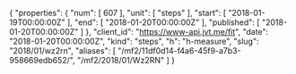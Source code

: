 {
  "properties": {
    "num": [
      607
    ],
    "unit": [
      "steps"
    ],
    "start": [
      "2018-01-19T00:00:00Z"
    ],
    "end": [
      "2018-01-20T00:00:00Z"
    ],
    "published": [
      "2018-01-20T00:00:00Z"
    ]
  },
  "client_id": "https://www-api.jvt.me/fit",
  "date": "2018-01-20T00:00:00Z",
  "kind": "steps",
  "h": "h-measure",
  "slug": "2018/01/wz2rn",
  "aliases": [
    "/mf2/11df0d14-f4a6-45f9-a7b3-958669edb652/",
    "/mf2/2018/01/Wz2RN"
  ]
}

